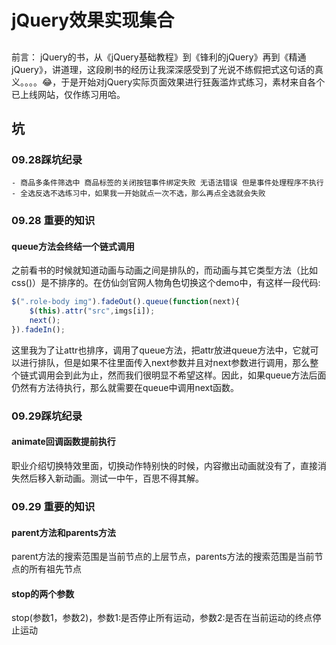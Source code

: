 # jQuery效果实现集合

## 
前言： jQuery的书，从《jQuery基础教程》到《锋利的jQuery》再到《精通jQuery》，讲道理，这段刷书的经历让我深深感受到了光说不练假把式这句话的真义。。。。😂，于是开始对jQuery实际页面效果进行狂轰滥炸式练习，素材来自各个已上线网站，仅作练习用哈。    

## 坑
### 09.28踩坑纪录   
    - 商品多条件筛选中 商品标签的关闭按钮事件绑定失败 无语法错误 但是事件处理程序不执行    
    - 全选反选不选练习中，如果我一开始就点一次不选，那么再点全选就会失败

### 09.28 重要的知识    
#### queue方法会终结一个链式调用
之前看书的时候就知道动画与动画之间是排队的，而动画与其它类型方法（比如css()）是不排序的。在仿仙剑官网人物角色切换这个demo中，有这样一段代码:    
```js
$(".role-body img").fadeOut().queue(function(next){
    $(this).attr("src",imgs[i]);
    next();
}).fadeIn();
```
这里我为了让attr也排序，调用了queue方法，把attr放进queue方法中，它就可以进行排队，但是如果不往里面传入next参数并且对next参数进行调用，那么整个链式调用会到此为止，然而我们很明显不希望这样。因此，如果queue方法后面仍然有方法待执行，那么就需要在queue中调用next函数。
    
### 09.29踩坑纪录 
#### animate回调函数提前执行
职业介绍切换特效里面，切换动作特别快的时候，内容撤出动画就没有了，直接消失然后移入新动画。测试一中午，百思不得其解。    
 
### 09.29 重要的知识
#### parent方法和parents方法
parent方法的搜索范围是当前节点的上层节点，parents方法的搜索范围是当前节点的所有祖先节点   
#### stop的两个参数
stop(参数1，参数2)，参数1:是否停止所有运动，参数2:是否在当前运动的终点停止运动

